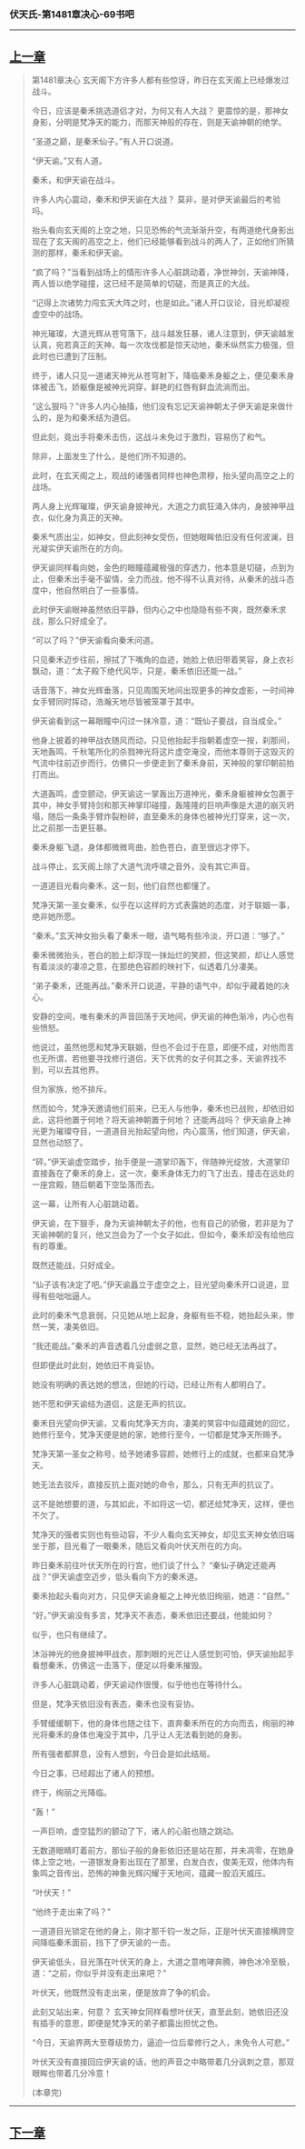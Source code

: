 ### 伏天氏-第1481章决心-69书吧

--------
[上一章](./fc212a7df9ce9f7974f485ec22b78c24.md)
--------


>
>
>
>第1481章决心
>玄天阁下方许多人都有些惊讶，昨日在玄天阁上已经爆发过战斗。
>
>今日，应该是秦禾挑选道侣才对，为何又有人大战？
>更震惊的是，那神女身影，分明是梵净天的能力，而那天神般的存在，则是天谕神朝的绝学。
>
>“圣道之巅，是秦禾仙子。”有人开口说道。
>
>“伊天谕。”又有人道。
>
>秦禾，和伊天谕在战斗。
>
>许多人内心震动，秦禾和伊天谕在大战？
>莫非，是对伊天谕最后的考验吗。
>
>抬头看向玄天阁的上空之地，只见恐怖的气流渐渐升空，有两道绝代身影出现在了玄天阁的高空之上，他们已经能够看到战斗的两人了，正如他们所猜测的那样，秦禾和伊天谕。
>
>“疯了吗？”当看到战场上的情形许多人心脏跳动着，净世神剑，天谕神降，两人皆以绝学碰撞，这已经不是简单的切磋，而是真正的大战。
>
>“记得上次诸势力闯玄天大阵之时，也是如此。”诸人开口议论，目光却凝视虚空中的战场。
>
>神光璀璨，大道光辉从苍穹落下，战斗越发狂暴，诸人注意到，伊天谕越发认真，宛若真正的天神，每一次攻伐都是惊天动地，秦禾纵然实力极强，但此时也已遭到了压制。
>
>终于，诸人只见一道诸天神光从苍穹射下，降临秦禾身躯之上，便见秦禾身体被击飞，娇躯像是被神光洞穿，鲜艳的红唇有鲜血流淌而出。
>
>“这么狠吗？”许多人内心抽搐，他们没有忘记天谕神朝太子伊天谕是来做什么的，是为和秦禾结为道侣。
>
>但此刻，竟出手将秦禾击伤，这战斗未免过于激烈，容易伤了和气。
>
>除非，上面发生了什么，是他们所不知道的。
>
>此时，在玄天阁之上，观战的诸强者同样也神色肃穆，抬头望向高空之上的战场。
>
>两人身上光辉璀璨，伊天谕身披神光，大道之力疯狂涌入体内，身披神甲战衣，似化身为真正的天神。
>
>秦禾气质出尘，如神女，但此刻神女受伤，但她眼眸依旧没有任何波澜，目光凝实伊天谕所在的方向。
>
>伊天谕同样看向她，金色的眼瞳蕴藏极强的穿透力，他本意是切磋，点到为止，但秦禾出手毫不留情，全力而战，他不得不认真对待，从秦禾的战斗态度中，他自然明白了一些事情。
>
>此时伊天谕眼神虽然依旧平静，但内心之中也隐隐有些不爽，既然秦禾求战，那么只好成全了。
>
>“可以了吗？”伊天谕看向秦禾问道。
>
>只见秦禾迈步往前，擦拭了下嘴角的血迹，她脸上依旧带着笑容，身上衣衫飘动，道：“太子殿下绝代风华，只是，秦禾依旧还能一战。”
>
>话音落下，神女光辉垂落，只见周围天地间出现更多的神女虚影，一时间神女手臂同时挥动，浩瀚天地尽皆被笼罩于其中。
>
>伊天谕看到这一幕眼瞳中闪过一抹冷意，道：“既仙子要战，自当成全。”
>
>他身上披着的神甲战衣随风而动，只见他抬起手指朝着虚空一按，刹那间，天地轰鸣，千秋笔所化的杀戮神光将这片虚空淹没，而他本尊则于这毁灭的气流中往前迈步而行，仿佛只一步便走到了秦禾身前，天神般的掌印朝前拍打而出。
>
>大道轰鸣，虚空颤动，伊天谕这一掌轰出万道神光，秦禾身躯被神女包裹于其中，神女手臂持剑和那天神掌印碰撞，轰隆隆的巨响声像是大道的崩灭坍塌，随后一条条手臂炸裂粉碎，直至秦禾的身体也被神光打穿来，这一次，比之前那一击更狂暴。
>
>秦禾身躯飞退，身体都微微弯曲，脸色苍白，直至很远才停下。
>
>战斗停止，玄天阁上除了大道气流呼啸之音外，没有其它声音。
>
>一道道目光看向秦禾，这一刻，他们自然也都懂了。
>
>梵净天第一圣女秦禾，似乎在以这样的方式表露她的态度，对于联姻一事，绝非她所愿。
>
>“秦禾。”玄天神女抬头看了秦禾一眼，语气略有些冷淡，开口道：“够了。”
>
>秦禾微微抬头，苍白的脸上却浮现一抹灿烂的笑颜，但这笑颜，却让人感觉有着淡淡的凄凉之意，在那绝色容颜的映衬下，似透着几分凄美。
>
>“弟子秦禾，还能再战。”秦禾开口说道，平静的语气中，却似乎藏着她的决心。
>
>安静的空间，唯有秦禾的声音回荡于天地间，伊天谕的神色渐冷，内心也有些愤怒。
>
>他说过，虽然他愿和梵净天联姻，但也不会过于在意，即便不成，对他而言也无所谓，若他要寻找修行道侣，天下优秀的女子何其之多，天谕界找不到，可以去其他界。
>
>但为家族，他不排斥。
>
>然而如今，梵净天邀请他们前来，已无人与他争，秦禾也已战败，却依旧如此，这将他置于何地？将天谕神朝置于何地？
>还能再战吗？
>伊天谕身上神光更为璀璨夺目，一道道目光抬起望向他，内心震荡，他们知道，伊天谕，显然也动怒了。
>
>“砰。”伊天谕虚空踏步，抬手便是一道掌印轰下，伴随神光绽放，大道掌印直接轰在了秦禾的身上，这一次，秦禾身体无力的飞了出去，撞击在远处的一座宫殿，随后朝着下空坠落而去。
>
>这一幕，让所有人心脏跳动着。
>
>伊天谕，在下狠手，身为天谕神朝太子的他，也有自己的骄傲，若非是为了天谕神朝的复兴，他又岂会为了一个女子如此，但如今，秦禾却没有给他应有的尊重。
>
>既然还能战，只好成全。
>
>“仙子该有决定了吧。”伊天谕矗立于虚空之上，目光望向秦禾开口说道，显得有些咄咄逼人。
>
>此时的秦禾气息衰弱，只见她从地上起身，身躯有些不稳，她抬起头来，惨然一笑，凄美依旧。
>
>“我还能战。”秦禾的声音透着几分虚弱之意，显然，她已经无法再战了。
>
>但即便此时此刻，她依旧不肯妥协。
>
>她没有明确的表达她的想法，但她的行动，已经让所有人都明白了。
>
>她不愿和伊天谕结为道侣，这是无声的抗议。
>
>秦禾目光望向伊天谕，又看向梵净天方向，凄美的笑容中似蕴藏她的回忆，她修行至今，梵净天便是她的家，她修行至今，一切都是梵净天所赐予。
>
>梵净天第一圣女之称号，给予她诸多容颜，她修行上的成就，也都来自梵净天。
>
>她无法去驳斥，直接反抗上面对她的命令，那么，只有无声的抗议了。
>
>这不是她想要的道，与其如此，不如将这一切，都还给梵净天，这样，便也不欠了。
>
>梵净天的强者实则也有些动容，不少人看向玄天神女，却见玄天神女依旧端坐于那，目光看了一眼秦禾，随后又看向叶伏天所在的方向。
>
>昨日秦禾前往叶伏天所在的行宫，他们谈了什么？
>“秦仙子确定还能再战？”伊天谕虚空迈步，低头看向下方的秦禾道。
>
>秦禾抬起头看向对方，只见伊天谕身躯之上神光依旧绚丽，她道：“自然。”
>
>“好。”伊天谕没有多言，梵净天不表态，秦禾依旧还要战，他能如何？
>
>似乎，也只有继续了。
>
>沐浴神光的他身披神甲战衣，那刺眼的光芒让人感觉到可怕，伊天谕抬起手看想秦禾，仿佛这一击落下，便足以将秦禾摧毁。
>
>许多人心脏跳动着，伊天谕动作很慢，似乎他也在等待什么。
>
>但是，梵净天依旧没有表态，秦禾也没有妥协。
>
>手臂缓缓朝下，他的身体也随之往下，直奔秦禾所在的方向而去，绚丽的神光将秦禾的身体也淹没于其中，几乎让人无法看到她的身影。
>
>所有强者都屏息，没有人想到，今日会是如此结局。
>
>今日之事，已经超出了诸人的预想。
>
>终于，绚丽之光降临。
>
>“轰！”
>
>一声巨响，虚空猛烈的颤动了下，诸人的心脏也随之跳动。
>
>无数道眼睛盯着前方，那仙子般的身影依旧还是站在那，并未凋零，在她身体上空之地，一道银发身影出现在了那里，白发白衣，俊美无双，他体内有象鸣之音传出，恐怖的神象光辉闪耀于天地间，蕴藏一股滔天威压。
>
>“叶伏天！”
>
>“他终于走出来了吗？”
>
>一道道目光锁定在他的身上，刚才那千钧一发之际，正是叶伏天直接横跨空间降临秦禾面前，挡下了伊天谕的一击。
>
>伊天谕低头，目光落在叶伏天的身上，大道之意咆哮奔腾，神色冰冷至极，道：“之前，你似乎并没有走出来吧？”
>
>叶伏天，他既然没有走出来，便是放弃了争的机会。
>
>此刻又站出来，何意？
>玄天神女同样看想叶伏天，直至此刻，她依旧还没有插手的意思，即便是梵净天的弟子都露出担忧之色。
>
>“今日，天谕界两大至尊级势力，逼迫一位后辈修行之人，未免令人可悲。”
>
>叶伏天没有直接回应伊天谕的话，他的声音之中略带着几分讽刺之意，那双眼眸也带着几分冷意！
>
>(本章完)
>
>

--------
[下一章](./881e44181a9d3e40f1587b47bbc8d650.md)
--------
